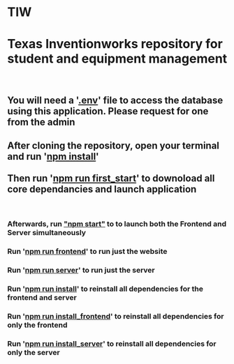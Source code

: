 # TIW
<h1>Texas Inventionworks repository for student and equipment management</h1>
<br>

<h2>You will need a '<ins>.env</ins>' file to access the database using this application. Please request for one from the admin</h2>

<h2>After cloning the repository, open your terminal and run '<ins>npm install</ins>' <br> <br> Then run '<ins>npm run first_start</ins>' to downoload all core dependancies and launch application</h2>
<br>

<h3>Afterwards, run <ins>"npm start"</ins> to to launch both the Frontend and Server simultaneously</h3>

<h3>Run '<ins>npm run frontend</ins>' to run just the website</h3>

<h3>Run '<ins>npm run server</ins>' to run just the server</h3>

<h3>Run '<ins>npm run install</ins>' to reinstall all dependencies for the frontend and server</h3>

<h3>Run '<ins>npm run install_frontend</ins>' to reinstall all dependencies for only the frontend</h3>

<h3>Run '<ins>npm run install_server</ins>' to reinstall all dependencies for only the server</h3>
